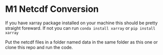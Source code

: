 # M1 Netcdf Conversion

If you have xarray package installed on your machine this should be pretty straight foreward. If not you can run `conda install xarray` or `pip install xarray`

Put the netcdf files in a folder named data in the same folder as this one or clone this repo and run the code.